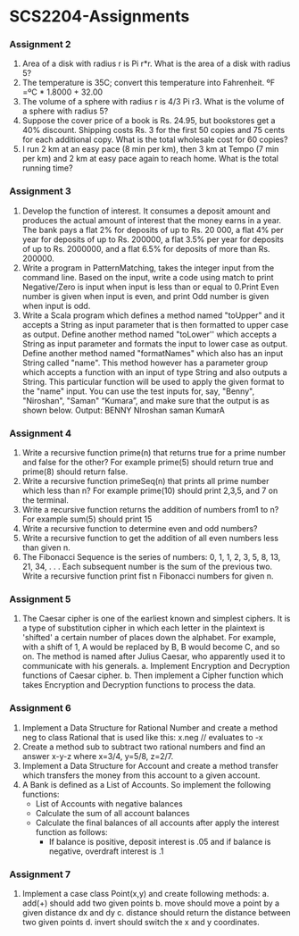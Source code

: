 # SCS2204-Assignments

### Assignment 2

1. Area of a disk with radius r is Pi r*r. What is the area of a disk with radius 5?
2. The temperature is 35C; convert this temperature into Fahrenheit.
ºF =ºC * 1.8000 + 32.00
3. The volume of a sphere with radius r is 4/3 Pi r3. What is the volume of a sphere
with radius 5?
4. Suppose the cover price of a book is Rs. 24.95, but bookstores get a 40%
discount. Shipping costs Rs. 3 for the first 50 copies and 75 cents for each
additional copy. What is the total wholesale cost for 60 copies?
5. I run 2 km at an easy pace (8 min per km), then 3 km at Tempo (7 min per km)
and 2 km at easy pace again to reach home. What is the total running time?

### Assignment 3

1. Develop the function of interest. It consumes a deposit amount and produces the actual
amount of interest that the money earns in a year. The bank pays a flat 2% for deposits of up to
Rs. 20 000, a flat 4% per year for deposits of up to Rs. 200000, a flat 3.5% per year for deposits
of up to Rs. 2000000, and a flat 6.5% for deposits of more than Rs. 200000.
2. Write a program in PatternMatching, takes the integer input from the command line. Based
on the input, write a code using match to print Negative/Zero is input when input is less than or
equal to 0.Print Even number is given when input is even, and print Odd number is given when
input is odd.
3. Write a Scala program which defines a method named "toUpper" and it accepts a String as
input parameter that is then formatted to upper case as output. Define another method named
"toLower'' which accepts a String as input parameter and formats the input to lower case as
output. Define another method named "formatNames" which also has an input String called
"name". This method however has a parameter group which accepts a function with an input of
type String and also outputs a String. This particular function will be used to apply the given
format to the "name" input. You can use the test inputs for, say, "Benny", "Niroshan", "Saman"
“Kumara”, and make sure that the output is as shown below.
Output:
BENNY
NIroshan
saman
KumarA

### Assignment 4

1. Write a recursive function prime(n) that returns true for a prime number and false for the other? For example prime(5) should return true and prime(8) should return false.
2. Write a recursive function primeSeq(n) that prints all prime number which less than n? For example prime(10) should print 2,3,5, and 7 on the terminal.
3. Write a recursive function returns the addition of numbers from1 to n? For example sum(5) should print 15
4. Write a recursive function to determine even and odd numbers?
5. Write a recursive function to get the addition of all even numbers less than given n.
6. The Fibonacci Sequence is the series of numbers: 0, 1, 1, 2, 3, 5, 8, 13, 21, 34, . . .
Each subsequent number is the sum of the previous two. Write a recursive function print fist n Fibonacci numbers for given n.

### Assignment 5

1. The Caesar cipher is one of the earliest known and simplest ciphers. It is a type of
substitution cipher in which each letter in the plaintext is 'shifted' a certain number of
places down the alphabet. For example, with a shift of 1, A would be replaced by B, B
would become C, and so on. The method is named after Julius Caesar, who apparently
used it to communicate with his generals.
a. Implement Encryption and Decryption functions of Caesar cipher.
b. Then implement a Cipher function which takes Encryption and Decryption
functions to process the data.

### Assignment 6

1. Implement a Data Structure for Rational Number and create a method neg to class
Rational that is used like this: x.neg // evaluates to -x
2. Create a method sub to subtract two rational numbers and find an answer x-y-z where
x=3/4, y=5/8, z=2/7.
3. Implement a Data Structure for Account and create a method transfer which transfers the
money from this account to a given account.
4.  A Bank is defined as a List of Accounts. So implement the following functions:
    * List of Accounts with negative balances
    * Calculate the sum of all account balances
    * Calculate the final balances of all accounts after apply the interest function as follows:
        * If balance is positive, deposit interest is .05 and if balance is negative, overdraft interest is
.1

### Assignment 7

1. Implement a case class Point(x,y) and create following methods:
      a. add(+) should add two given points
      b. move should move a point by a given distance dx and dy
      c. distance should return the distance between two given points
      d. invert should switch the x and y coordinates.
